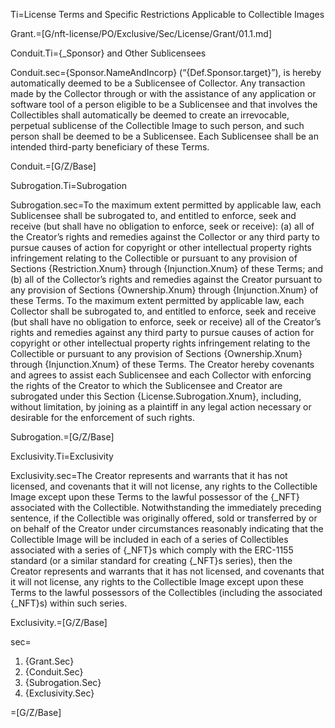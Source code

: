 Ti=License Terms and Specific Restrictions Applicable to Collectible Images

Grant.=[G/nft-license/PO/Exclusive/Sec/License/Grant/01.1.md]

Conduit.Ti={_Sponsor} and Other Sublicensees

Conduit.sec={Sponsor.NameAndIncorp} (“{Def.Sponsor.target}”), is hereby automatically deemed to be a Sublicensee of Collector. Any transaction made by the Collector through or with the assistance of any application or software tool of a person eligible to be a Sublicensee and that involves the Collectibles shall automatically be deemed to create an irrevocable, perpetual sublicense of the Collectible Image to such person, and such person shall be deemed to be a Sublicensee. Each Sublicensee shall be an intended third-party beneficiary of these Terms.

Conduit.=[G/Z/Base]

Subrogation.Ti=Subrogation

Subrogation.sec=To the maximum extent permitted by applicable law, each Sublicensee shall be subrogated to, and entitled to enforce, seek and receive (but shall have no obligation to enforce, seek or receive): (a) all of the Creator’s rights and remedies against the Collector or any third party to pursue causes of action for copyright or other intellectual property rights infringement relating to the Collectible or pursuant to any provision of Sections {Restriction.Xnum} through {Injunction.Xnum} of these Terms; and (b) all of the Collector’s rights and remedies against the Creator pursuant to any provision of Sections {Ownership.Xnum} through {Injunction.Xnum} of these Terms. To the maximum extent permitted by applicable law, each Collector shall be subrogated to, and entitled to enforce, seek and receive (but shall have no obligation to enforce, seek or receive) all of the Creator’s rights and remedies against any third party to pursue causes of action for copyright or other intellectual property rights infringement relating to the Collectible or pursuant to any provision of Sections {Ownership.Xnum} through {Injunction.Xnum} of these Terms. The Creator hereby covenants and agrees to assist each Sublicensee and each Collector with enforcing the rights of the Creator to which the Sublicensee and Creator are subrogated under this Section {License.Subrogation.Xnum}, including, without limitation, by joining as a plaintiff in any legal action necessary or desirable for the enforcement of such rights.

Subrogation.=[G/Z/Base]

Exclusivity.Ti=Exclusivity

Exclusivity.sec=The Creator represents and warrants that it has not licensed, and covenants that it will not license, any rights to the Collectible Image except upon these Terms to the lawful possessor of the {_NFT} associated with the Collectible. Notwithstanding the immediately preceding sentence, if the Collectible was originally offered, sold or transferred by or on behalf of the Creator under circumstances reasonably indicating that the Collectible Image will be included in each of a series of Collectibles associated with a series of {_NFT}s which comply with the ERC-1155 standard (or a similar standard for creating {_NFT}s series), then the Creator represents and warrants that it has not licensed, and covenants that it will not license, any rights to the Collectible Image except upon these Terms to the lawful possessors of the Collectibles (including the associated {_NFT}s) within such series.

Exclusivity.=[G/Z/Base]

sec=<ol><li>{Grant.Sec}</li><li>{Conduit.Sec}</li><li>{Subrogation.Sec}</li><li>{Exclusivity.Sec}</li></ol>

=[G/Z/Base]
